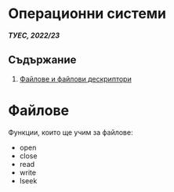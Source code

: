 Операционни системи 
=====================
***ТУЕС, 2022/23***

## Съдържание
1. [Файлове и файлови дескриптори](#Файлове)

# Файлове
Функции, които ще учим за файлове:
- open
- close
- read
- write
- lseek